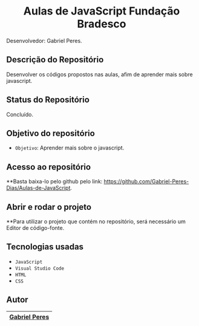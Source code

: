 <h1 align="center"> Aulas de JavaScript Fundação Bradesco </h1>

Desenvolvedor: Gabriel Peres.

## Descrição do Repositório

Desenvolver os códigos propostos nas aulas, afim de aprender mais sobre javascript.

##  Status do Repositório

Concluído.

##  Objetivo do repositório

- `Objetivo`: Aprender mais sobre o javascript.

##  Acesso ao repositório

**Basta baixa-lo pelo github pelo link: https://github.com/Gabriel-Peres-Dias/Aulas-de-JavaScript.

##  Abrir e rodar o projeto

**Para utilizar o projeto que contém no repositório, será necessário um Editor de código-fonte.

##  Tecnologias usadas
- `JavaScript`
- `Visual Studio Code`
- `HTML`
- `CSS`


## Autor

| [Gabriel Peres</sub>](https://github.com/Gabriel-Peres-Dias) |
| :---: | 

